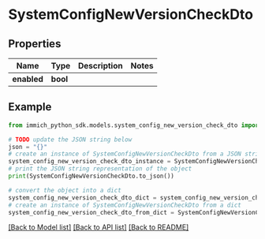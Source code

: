 # SystemConfigNewVersionCheckDto


## Properties

Name | Type | Description | Notes
------------ | ------------- | ------------- | -------------
**enabled** | **bool** |  | 

## Example

```python
from immich_python_sdk.models.system_config_new_version_check_dto import SystemConfigNewVersionCheckDto

# TODO update the JSON string below
json = "{}"
# create an instance of SystemConfigNewVersionCheckDto from a JSON string
system_config_new_version_check_dto_instance = SystemConfigNewVersionCheckDto.from_json(json)
# print the JSON string representation of the object
print(SystemConfigNewVersionCheckDto.to_json())

# convert the object into a dict
system_config_new_version_check_dto_dict = system_config_new_version_check_dto_instance.to_dict()
# create an instance of SystemConfigNewVersionCheckDto from a dict
system_config_new_version_check_dto_from_dict = SystemConfigNewVersionCheckDto.from_dict(system_config_new_version_check_dto_dict)
```
[[Back to Model list]](../README.md#documentation-for-models) [[Back to API list]](../README.md#documentation-for-api-endpoints) [[Back to README]](../README.md)



